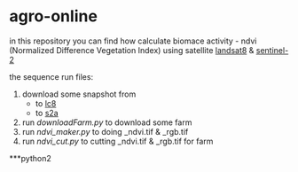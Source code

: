 # agro-online

in this repository you can find how calculate biomace activity - ndvi (Normalized Difference Vegetation Index) using satellite [landsat8](https://landsat.gsfc.nasa.gov/landsat-data-continuity-mission/) & [sentinel-2](https://sentinel.esa.int/web/sentinel/missions/sentinel-2)

the sequence run files:
1. download some snapshot from
      * to [lc8](https://earthexplorer.usgs.gov)
      * to [s2a](https://scihub.copernicus.eu/dhus/#/home)
2. run _downloadFarm.py_ to download some farm
3. run _ndvi_maker.py_ to doing _ndvi.tif & _rgb.tif
4. run _ndvi_cut.py_ to cutting _ndvi.tif & _rgb.tif for farm

***python2
